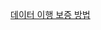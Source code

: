[데이터 이행 보증 방법](https://bommbom.tistory.com/entry/%EB%8D%B0%EC%9D%B4%ED%84%B0-%EC%9D%B4%ED%96%89-%EA%B2%80%EC%A6%9D-%EB%B0%A9%EB%B2%95-%EC%A0%95%ED%95%A9%EC%84%B1-%EB%AC%B4%EA%B2%B0%EC%84%B1%EC%9D%84-%EC%96%B4%EB%96%BB%EA%B2%8C-%EB%B3%B4%EC%9E%A5%ED%95%A0%EA%B9%8C)
